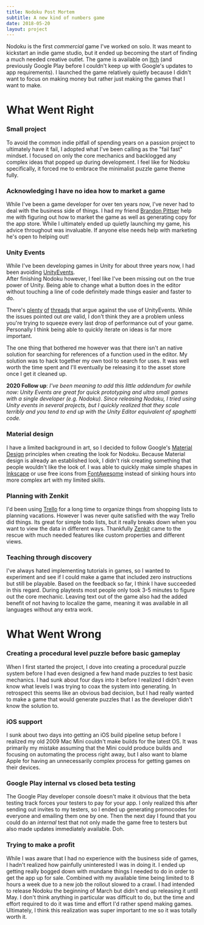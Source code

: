 ```yaml
---
title: Nodoku Post Mortem
subtitle: A new kind of numbers game
date: 2018-05-20
layout: project
---
```


Nodoku is the first _commercial_ game I've worked on solo. It was meant to kickstart an indie game studio, but it ended up becoming the start of finding a much needed creative outlet. The game is available on [Itch](https://gamesrightmeow.itch.io/nodoku) (and previously Google Play before I couldn't keep up with Google's updates to app requirements). I launched the game relatively quietly because I didn't want to focus on making money but rather just making the games that I want to make.

# What Went Right

### Small project

To avoid the common indie pitfall of spending years on a passion project to ultimately have it fail, I adopted what I've been calling as the "fail fast" mindset. I focused on only the core mechanics and backlogged any complex ideas that popped up during development. I feel like for Nodoku specifically, it forced me to embrace the minimalist puzzle game theme fully.

### Acknowledging I have no idea how to market a game

While I've been a game developer for over ten years now, I've never had to deal with the business side of things. I had my friend [Brandon Pittser](mailto:pittser140@gmail) help me with figuring out how to market the game as well as generating copy for the app store. While I ultimately ended up quietly launching my game, his advice throughout was invaluable. If anyone else needs help with marketing he's open to helping out!

### Unity Events

While I've been developing games in Unity for about three years now, I had been avoiding [UnityEvents](https://docs.unity3d.com/Manual/UnityEvents.html).  
After finishing Nodoku however, I feel like I've been missing out on the true power of Unity. Being able to change what a button does in the editor without touching a line of code definitely made things easier and faster to do.

There's [plenty](https://jacksondunstan.com/articles/3335) [of](https://www.reddit.com/r/Unity3D/comments/35oekm/delegate_events_vs_unityevent_which_one_is/) [threads](https://answers.unity.com/questions/1358219/update-vs-delegate-events.html) that argue against the use of UnityEvents. While the issues pointed out _are_ valid, I don't think they are a problem unless you're trying to squeeze every last drop of performance out of your game. Personally I think being able to quickly iterate on ideas is far more important.

The one thing that bothered me however was that there isn't an native solution for searching for references of a function used in the editor. My solution was to hack together my own tool to search for uses. It was well worth the time spent and I'll eventually be releasing it to the asset store once I get it cleaned up.

**2020 Follow up**: _I've been meaning to add this little addendum for awhile now: Unity Events are great for quick prototyping and ultra small games with a single developer (e.g. Nodoku). Since releasing Nodoku, I tried using Unity events in several projects, but I quickly realized that they scale terribly and you tend to end up with the Unity Editor equivalent of spaghetti code._

### Material design

I have a limited background in art, so I decided to follow Google's [Material Design](https://material.io/) principles when creating the look for Nodoku. Because Material design is already an established look, I didn't risk creating something that people wouldn't like the look of. I was able to quickly make simple shapes in [Inkscape](https://inkscape.org/) or use free icons from [FontAwesome](https://fontawesome.com/) instead of sinking hours into more complex art with my limited skills.

### Planning with Zenkit

I'd been using [Trello](https://trello.com/) for a long time to organize things from shopping lists to planning vacations. However I was never quite satisfied with the way Trello did things. Its great for simple todo lists, but it really breaks down when you want to view the data in different ways. Thankfully [Zenkit](https://zenkit.com/) came to the rescue with much needed features like custom properties and different views.

### Teaching through discovery

I've always hated implementing tutorials in games, so I wanted to experiment and see if I could make a game that included zero instructions but still be playable. Based on the feedback so far, I think I have succeeded in this regard. During playtests most people only took 3-5 minutes to figure out the core mechanic. Leaving text out of the game also had the added benefit of not having to localize the game, meaning it was available in all languages without any extra work.

# What Went Wrong

### Creating a procedural level puzzle before basic gameplay

When I first started the project, I dove into creating a procedural puzzle system before I had even designed a few hand made puzzles to test basic mechanics. I had sunk about four days into it before I realized I didn't even know what levels I was trying to coax the system into generating. In retrospect this seems like an obvious bad decision, but I had really wanted to make a game that would generate puzzles that I as the developer didn't know the solution to.

### iOS support

I sunk about two days into getting an iOS build pipeline setup before I realized my old 2009 Mac Mini couldn't make builds for the latest OS. It was primarily my mistake assuming that the Mini could produce builds and focusing on automating the process right away, but I also want to blame Apple for having an unnecessarily complex process for getting games on their devices.

### Google Play internal vs closed beta testing

The Google Play developer console doesn't make it obvious that the beta testing track forces your testers to pay for your app. I only realized this after sending out invites to my testers, so I ended up generating promocodes for everyone and emailing them one by one. Then the next day I found that you could do an _internal_ test that not only made the game free to testers but also made updates immediately available. Doh.

### Trying to make a profit

While I was aware that I had no experience with the business side of games, I hadn't realized how painfully uninterested I was in doing it. I ended up getting really bogged down with mundane things I needed to do in order to get the app up for sale. Combined with my available time being limited to 8 hours a week due to a new job the rollout slowed to a crawl. I had intended to release Nodoku the beginning of March but didn't end up releasing it until May. I don't think anything in particular was difficult to do, but the time and effort required to do it was time and effort I'd rather spend making games. Ultimately, I think this realization was super important to me so it was totally worth it.
